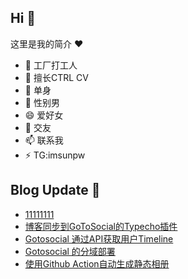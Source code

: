 ## Hi  👋

这里是我的简介 ❤️

- 🔭 工厂打工人
- 🌱 擅长CTRL CV
- 👯 单身
- 🤔 性别男
- 😄 爱好女
- 💬 交友
- 📫 联系我
- ⚡ TG:imsunpw

## Blog Update 📒
<!-- BLOG-POST-LIST:START -->
- [11111111](https://www.imsun.org/archives/1703.html)
- [博客同步到GoToSocial的Typecho插件](https://www.imsun.org/archives/1698.html)
- [Gotosocial 通过API获取用户Timeline](https://www.imsun.org/archives/1695.html)
- [Gotosocial 的分域部署](https://www.imsun.org/archives/1694.html)
- [使用Github Action自动生成静态相册](https://www.imsun.org/archives/1684.html)
<!-- BLOG-POST-LIST:END -->
